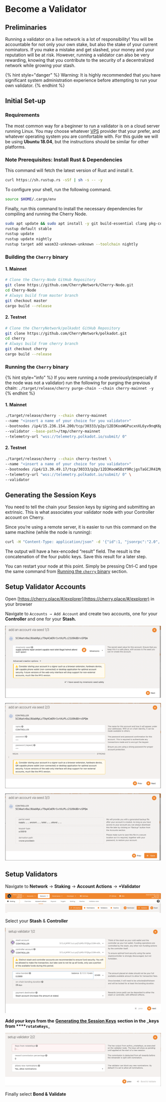 # Become a Validator

## Preliminaries

Running a validator on a live network is a lot of responsibility! You will be accountable for not only your own stake, but also the stake of your current nominators. If you make a mistake and get slashed, your money and your reputation will be at risk. However, running a validator can also be very rewarding, knowing that you contribute to the security of a decentralized network while growing your stash.

{% hint style="danger" %}
Warning: It is highly recommended that you have significant system administration experience before attempting to run your own validator.
{% endhint %}

## Initial Set-up

### Requirements

The most common way for a beginner to run a validator is on a cloud server running Linux. You may choose whatever [VPS](https://wiki.polkadot.network/docs/maintain-guides-how-to-validate-polkadot#vps-list) provider that your prefer, and whatever operating system you are comfortable with. For this guide we will be using **Ubuntu 18.04**, but the instructions should be similar for other platforms.

### Note Prerequisites: Install Rust & Dependencies

This command will fetch the latest version of Rust and install it.

```bash
curl https://sh.rustup.rs -sSf | sh -s -- -y
```

To configure your shell, run the following command.

```bash
source $HOME/.cargo/env
```

Finally, run this command to install the necessary dependencies for compiling and running the Cherry Node.

```bash
sudo apt update && sudo apt install -y git build-essential clang pkg-config curl libssl-dev llvm libudev-dev
rustup default stable
rustup update
rustup update nightly
rustup target add wasm32-unknown-unknown --toolchain nightly
```

### Building the `Cherry` binary

#### 1. Mainnet

```bash
# Clone the Cherry-Node GitHub Repository
git clone https://github.com/CherryNetwork/Cherry-Node.git
cd Cherry-Node
# Always build from master branch
git checkout master
cargo build --release
```

#### 2. Testnet

```bash
# Clone the CherryNetwork/polkadot GitHub Repository
git clone https://github.com/CherryNetwork/polkadot.git
cd cherry
# Always build from cherry branch
git checkout cherry
cargo build --release
```

### Running the **`Cherry`** binary

{% hint style="info" %}
If you were running a node previously(especially if the node was not a validator) run the following for purging the previous chain: `./target/release/cherry purge-chain --chain cherry-mainnet -y`
{% endhint %}

#### 1. Mainnet

```bash
./target/release/cherry --chain cherry-mainnet
--name "<insert a name of your choice for you validator>"
--bootnodes /ip4/15.236.154.200/tcp/30333/p2p/12D3KooWGPucxnXL6yv9nqK6p4RJJo6sSWp8kW6pWj8VDNhTbZAk
--validator --base-path=/tmp/cherry-mainnet
--telemetry-url "wss://telemetry.polkadot.io/submit/ 0"
```

#### 2. Testnet

```bash
./target/release/cherry --chain cherry-testnet \
--name "<insert a name of your choice for you validator>"
--bootnodes /ip4/13.39.49.17/tcp/30333/p2p/12D3KooWSDzY9RcjgsTaGCJR41MgH6FP6JSmi4yqdoKGrMkY4yT5 \
--telemetry-url "wss://telemetry.polkadot.io/submit/ 0" \
--validator
```

## Generating the Session Keys

You need to tell the chain your Session keys by signing and submitting an extrinsic. This is what associates your validator node with your Controller account on Cherry.

Since you’re using a remote server, it is easier to run this command on the same machine (while the node is running):

```bash
curl -H "Content-Type: application/json" -d '{"id":1, "jsonrpc":"2.0", "method": "author_rotateKeys", "params":[]}' http://localhost:9933
```

The output will have a hex-encoded “result” field. The result is the concatenation of the four public keys. Save this result for a later step.

You can restart your node at this point. Simply be pressing Ctrl-C and type the same command from [Running the `cherry` binary](../../quickstart/installing-the-cherry-node.md) section.

## Setup Validator Accounts

Open [https://cherry.place/#/explorer](https://cherry.place/#/explorer) in your browser

Navigate to `Accounts → Add Account` and create two accounts, one for your **Controller** and one for your **Stash.**

![](<../../.gitbook/assets/image (9).png>)

![](<../../.gitbook/assets/image (8).png>)

![](<../../.gitbook/assets/image (18).png>)

## Setup Validators

Navigate to **Network** → **Staking** → **Account Actions** → **+Validator**

![](<../../.gitbook/assets/image (14).png>)

Select your **Stash** & **Controller**

![](<../../.gitbook/assets/image (19).png>)

**Add your keys from the** [**Generating the Session Keys**](become-a-validator.md#generating-the-session-keys) **section in the **_**keys from**** ****`rotateKeys`**_

![](<../../.gitbook/assets/image (2).png>)

Finally select **Bond & Validate**
